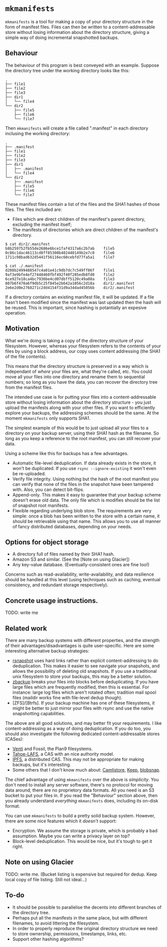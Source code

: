 # `mkmanifests`

`mkmanifests` is a tool for making a copy of your directory structure in the
form of manifest files. Files can then be written to a content-addressable
store without losing information about the directory structure, giving a simple
way of doing incremental snapshotted backups.

## Behaviour

The behaviour of this program is best conveyed with an example. Suppose the
directory tree under the working directory looks like this:

```
.
├── file1
├── file2
├── file3
├── dir1
│   └── file4
└── dir2
    ├── file5
    ├── file6
    └── file7
```

Then `mkmanifests` will create a file called ".manifest" in each directory
inclusing the working directory:

```
.
├── .manifest
├── file1
├── file2
├── file3
├── dir1
│   ├── .manifest
│   └── file4
└── dir2
    ├── .manifest
    ├── file5
    ├── file6
    └── file7
```

These manifest files contain a list of the files and the SHA1 hashes of those
files. The files included are:

- Files which are direct children of the manifest's parent directory, excluding
  the manifest itself;
- The manifests of directories which are direct children of the manifest's
  directory.

```
$ cat dir2/.manifest
b8b259752fb55de2686e6bce1faf4317a6c2b7ab	file5
0c86c1dac46113cd8ff85300b402440149b2e7c0	file6
1711c98bad632d5441f56116ec60cebfd77fa5a1	file7
```

```
$ cat ./.manifest
d208b2499488547c4a01e41c9db7dc7c549ff86f	file1
9af3e9bfe4ef27448460fbf492f40f285edb8fd0	file2
6ce927e18ca4bc7936be4cd07dbff5120c49a08a	file3
807b6f470a6f9db5c25f845e2b642a1056c2d18a	dir1/.manifest
2e6e2d0e2768271c2dd4154f31d9a34dad45056b	dir2/.manifest
```

If a directory contains an existing manifest file, it will be updated. If a
file hasn't been modified since the manifest was last updated then the hash
will be reused. This is important, since hashing is potantially an expesive
operation.

## Motivation

What we're doing is taking a copy of the directory structure of your
filesystem. However, whereas your filesystem refers to the contents of your
files by using a block address, our copy uses content addressing (the SHA1 of
the file contents).

This means that the directory structure is preserved in a way which is
independant of *where* your files are, what they're called, etc. You could move
all your files into one directory and rename them to sequential numbers; so
long as you have the data, you can recover the directory tree from the manifest
files.

The intended use case is for putting your files into a content-addressable
store without losing information about the directory structure - you just
upload the manifests along with your other files. If you want to efficiently
explore your backups, the addressing schemes should be the same. At the moment
`mkmanifests` only supports SHA1.

The simplest example of this would be to just upload all your files to a
directory on your backup server, using their SHA1 hash as the filename. So long
as you keep a reference to the root manifest, you can still recover your data.

Using a scheme like this for backups has a few advantages.

- Automatic file-level deduplication. If data already exists in the store, it
  won't be duplicated. If you use `rsync --ignore-existing` it won't even be
  re-uploaded.
- Verify file integrity. Using nothing but the hash of the root manifest you
  can verify that none of the files in the snapshot have been tampered with.
  Also, you can detect bit-flips.
- Append-only. This makes it easy to guarantee that your backup scheme doesn't
  erase old data. The only file which is modifies should be the list of
  snapshot root manifests.
- Flexible regarding underlying blob store. The requirements are very simple:
  once a blob has been written to the store with a certain name, it should be
  retrievable using that name. This allows you to use all manner of fancy
  distributed databases, depending on your needs.

## Options for object storage

- A directory full of files named by their SHA1 hash.
- Amazon S3 and similar. (See the [Note on using Glacier])
- Any key-value database. (Eventually-consistent ones are fine too!)

Concerns such as read-availability, write-availability, and data resilience
should be handled at this level (using techniques such as caching, eventual
consistency, and redundant storage respectively).

## Concrete usage instructions.

TODO: write me

<!--
1. Run `mkmanifests` from eg. your home directory.
2. Run `cat $(find . -name .manifest)` to get the hashes and filenames of all
   files. Use `rsync --ignore-existing` to transfer everything to your backup
   server. Unchanged files will not be re-uploaded.
3. Finally, upload the root manifest, using `sha1sum` to get its name. Remember
   to add its hash to a file listing your snapshots.
-->

## Related work

There are many backup systems with different properties, and the strength of
their advantages/disadvantages is quite user-specific. Here are some
interesting alternative backup strategies:

- [rsnapshot] uses hard links rather than explicit content-addressing to do
  deduplication. This makes it easier to see navigate your snapshots, and
  allows the possibility of deleting old snapshots. If you use a traditional
  unix filesystem to store your backups, this may be a better solution.
- [zbackup] breaks your files into blocks before deduplicating. If you have
  large files which are frequently modified, then this is essential. For
  instance: large log files which aren't rotated often; tradition mail spool
  files (maildir works fine with file-level dedup though).
- [ZFS]/[Btrfs]. If your backup machine has one of these filesystems, it might
  be better to just mirror your files with rsync and use the native
  snapshotting capabilities.

[rsnapshot]: http://rsnapshot.org/
[zbackup]: http://zbackup.org/

The above are all good solutions, and may better fit your requirements. I like
content-addressing as a way of doing deduplication. If you do too, you should
also investigate the following dedicated content-addressable stores (CASes):

- [Venti] and Fossil, the Plan9 filesystems.
- [Tahoe-LAFS], a CAS with an nice authority model.
- [IPFS], a distributed CAS. This may not be appropriate for making backups,
  but it's interesting.
- Some others that I don't know much about: [Camlistore], [Keep], [blobsnap].

[Venti]: http://doc.cat-v.org/plan_9/4th_edition/papers/venti/
[IPFS]: http://ipfs.io/
[Tahoe-LAFS]: https://www.tahoe-lafs.org/trac/tahoe-lafs
[Camlistore]: https://camlistore.org/
[Keep]: https://arvados.org/projects/arvados/wiki/Keep
[blobsnap]: https://github.com/tsileo/blobsnap

The chief advantage of using `mkmanifests` over the above is *simplicity*. You
don't need to install any server software, there's no protocol for moving data
around, there are no proprietory data formats. All you need is an S3 bucket to
put your files in. If you read the "Behaviour" section above, then you already
understand *everything* `mkmanifests` does, including its on-disk format.

You can use `mkmanifests` to build a pretty solid backup system. However, there
are some nice features which it *doesn't* support:

- Encryption. We assume the storage is private, which is probably a bad
  assumption. Maybe you can write a privacy layer on top?
- Block-level deduplication. This would be nice, but it's tough to get it
  right.

## Note on using Glacier

TODO: write me. (Bucket listing is expensive but required for dedup. Keep local
copy of file listing. Still not ideal...)

## To-do

- It should be possible to parallelise the decents into different branches of
  the directory tree.
- Perhaps put all the manifests in the same place, but with different
  filenames, to avoid littering the filesystem.
- In order to properly reproduce the original directory structure we need to
  store ownership, permissions, timestamps, links, etc.
- Support other hashing algorithms?
